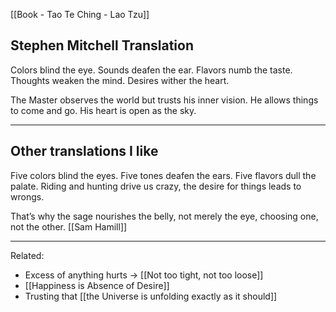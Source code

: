[[Book - Tao Te Ching - Lao Tzu]]

## Stephen Mitchell Translation
Colors blind the eye.
Sounds deafen the ear.
Flavors numb the taste.
Thoughts weaken the mind.
Desires wither the heart.

The Master observes the world
but trusts his inner vision.
He allows things to come and go.
His heart is open as the sky.

-------------------
## Other translations I like
Five colors blind the eyes.
Five tones deafen the ears.
Five flavors dull the palate.
Riding and hunting drive us crazy,
the desire for things leads to wrongs.

That’s why the sage
nourishes the belly, not merely the eye,
choosing one, not the other. [[Sam Hamill]]

-------------------

Related: 
- Excess of anything hurts → [[Not too tight, not too loose]]
- [[Happiness is Absence of Desire]]
- Trusting that [[the Universe is unfolding exactly as it should]]